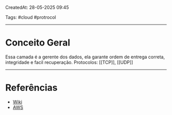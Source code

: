 CreatedAt: 28-05-2025 09:45

Tags: #cloud #protrocol

---
# Conceito Geral
Essa camada é a gerente dos dados, ela garante ordem de entrega correta, integridade e facil recuperação.
Protocolos: [[TCP]], [[UDP]]

---
# Referências
- [Wiki](https://pt.wikipedia.org/wiki/Modelo_OSI)
- [AWS](https://aws.amazon.com/pt/what-is/osi-model/)